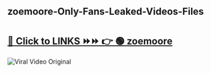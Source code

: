 
 ## zoemoore-Only-Fans-Leaked-Videos-Files

# <h2><a href="https://mediaupload.pro?zoemoore">🔗 Click to LINKS ⏩⏩ 👉 🟢 zoemoore </a></h2>

<a href="https://mediaupload.pro?zoemoore" rel="nofollow" data-target="animated-image.originalLink"><img src="https://i.ibb.co.com/xMMVF88/686577567.gif" alt="Viral Video Original" style="max-width: 100%; display: inline-block;" data-target="animated-image.originalImage"></a>